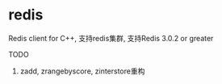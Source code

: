 # redis
Redis client for C++, 支持redis集群, 支持Redis 3.0.2 or greater

TODO
1. zadd, zrangebyscore, zinterstore重构
